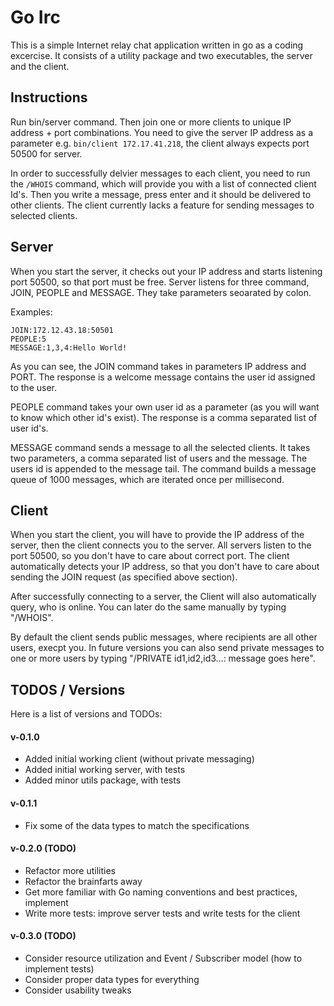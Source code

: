 # Go Irc

This is a simple Internet relay chat application written in go as a coding excercise.
It consists of a utility package and two executables, the server and the client.

## Instructions

Run bin/server command. Then join one or more clients to unique IP address + port
combinations. You need to give the server IP address as a parameter e.g.
`bin/client 172.17.41.218`, the client always expects port 50500 for server.

In order to successfully delvier messages to each client, you need to run the
`/WHOIS` command, which will provide you with a list of connected client Id's.
Then you write a message, press enter and it should be delivered to other clients.
The client currently lacks a feature for sending messages to selected clients.

## Server

When you start the server, it checks out your IP address and starts listening
port 50500, so that port must be free. Server listens for three command, JOIN,
PEOPLE and MESSAGE. They take parameters seoarated by colon.

Examples:
```
JOIN:172.12.43.18:50501
PEOPLE:5
MESSAGE:1,3,4:Hello World!
```
As you can see, the JOIN command takes in parameters IP address and PORT. The response
is a welcome message contains the user id assigned to the user.

PEOPLE command takes your own user id as a parameter (as you will want to know which
other id's exist). The response is a comma separated list of user id's.

MESSAGE command sends a message to all the selected clients. It takes two parameters,
a comma separated list of users and the message. The users id is appended to the
message tail. The command builds a message queue of 1000 messages, which are iterated
once per millisecond.

## Client

When you start the client, you will have to provide the IP address of the server,
then the client connects you to the server. All servers listen to the port 50500,
so you don't have to care about correct port. The client automatically detects
your IP address, so that you don't have to care about sending the JOIN request
(as specified above section).

After successfully connecting to a server, the Client will also automatically
query, who is online. You can later do the same manually by typing "/WHOIS".

By default the client sends public messages, where recipients are all other users,
execpt you. In future versions you can also send private messages to one or more users by typing
"/PRIVATE id1,id2,id3...: message goes here".

## TODOS / Versions

Here is a list of versions and TODOs:

#### v-0.1.0

- Added initial working client (without private messaging)
- Added initial working server, with tests
- Added minor utils package, with tests

#### v-0.1.1

- Fix some of the data types to match the specifications

#### v-0.2.0 (TODO)

- Refactor more utilities
- Refactor the brainfarts away
- Get more familiar with Go naming conventions and best practices, implement
- Write more tests: improve server tests and write tests for the client

#### v-0.3.0 (TODO)

- Consider resource utilization and Event / Subscriber model (how to implement tests)
- Consider proper data types for everything
- Consider usability tweaks